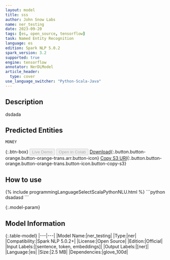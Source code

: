 ```yaml
---
layout: model
title: sss
author: John Snow Labs
name: ner_testing
date: 2023-09-20
tags: [es, open_source, tensorflow]
task: Named Entity Recognition
language: es
edition: Spark NLP 5.0.2
spark_version: 3.2
supported: true
engine: tensorflow
annotator: NerDLModel
article_header:
  type: cover
use_language_switcher: "Python-Scala-Java"
---
```


## Description

dsdada

## Predicted Entities

`MONEY`

{:.btn-box}
<button class="button button-orange" disabled>Live Demo</button>
<button class="button button-orange" disabled>Open in Colab</button>
[Download](https://s3.amazonaws.com/models-hub-auxdata/public/models/ner_testing_es_5.0.2_3.2_1695227116790.zip){:.button.button-orange.button-orange-trans.arr.button-icon}
[Copy S3 URI](s3://models-hub-auxdata/public/models/ner_testing_es_5.0.2_3.2_1695227116790.zip){:.button.button-orange.button-orange-trans.button-icon.button-copy-s3}

## How to use



<div class="tabs-box" markdown="1">
{% include programmingLanguageSelectScalaPythonNLU.html %}
```python
dsadasd
```

</div>

{:.model-param}
## Model Information

{:.table-model}
|---|---|
|Model Name:|ner_testing|
|Type:|ner|
|Compatibility:|Spark NLP 5.0.2+|
|License:|Open Source|
|Edition:|Official|
|Input Labels:|[sentence, token, embeddings]|
|Output Labels:|[ner]|
|Language:|es|
|Size:|2.5 MB|
|Dependencies:|glove_100d|